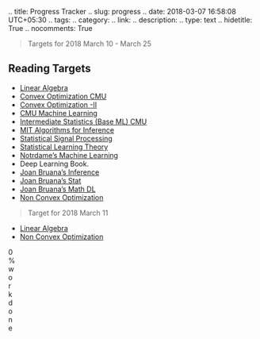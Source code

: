 
.. title: Progress Tracker
.. slug: progress
.. date: 2018-03-07 16:58:08 UTC+05:30
.. tags: 
.. category: 
.. link: 
.. description: 
.. type: text
.. hidetitle: True
.. nocomments: True

> Targets for 2018 March 10 - March 25

## Reading Targets

- [Linear Algebra](http://www.math.brown.edu/~treil/papers/LADW/LADW_2015-07.pdf)
- [Convex Optimization CMU](http://www.stat.cmu.edu/~ryantibs/convexopt/)
- [Convex Optimization -II](http://web.stanford.edu/class/ee364b/)
- [CMU Machine Learning](http://www.cs.cmu.edu/~ninamf/courses/601sp15/lectures.shtml)
- [Intermediate Statistics (Base ML) CMU](http://www.stat.cmu.edu/~larry/=stat705/)
- [MIT Algorithms for Inference](https://ocw.mit.edu/courses/electrical-engineering-and-computer-science/6-438-algorithms-for-inference-fall-2014/lecture-notes/)
- [Statistical Signal Processing](http://nowak.ece.wisc.edu/ece830/index.html)
- [Statistical Learning Theory](http://nowak.ece.wisc.edu/SLT_S14.html)
- [Notrdame’s Machine Learning](https://www.zabaras.com/statisticalcomputing)
- Deep Learning Book.
- [Joan Bruana’s Inference](https://github.com/joanbruna/infrep17)
- [Joan Bruana’s Stat](https://github.com/joanbruna/stat212b)
- [Joan Bruana’s Math DL](https://github.com/joanbruna/MathsDL-spring18)
- [Non Convex Optimization](https://arxiv.org/pdf/1712.07897.pdf)


> Target for 2018 March 11

* [Linear Algebra](http://www.math.brown.edu/~treil/papers/LADW/LADW_2015-07.pdf)
* [Non Convex Optimization](https://arxiv.org/pdf/1712.07897.pdf)

<div class="progress">
  <div class="progress-bar" role="progressbar" style="width: 0%;" aria-valuenow="0" aria-valuemin="0" aria-valuemax="100">0% work done</div>
</div>


